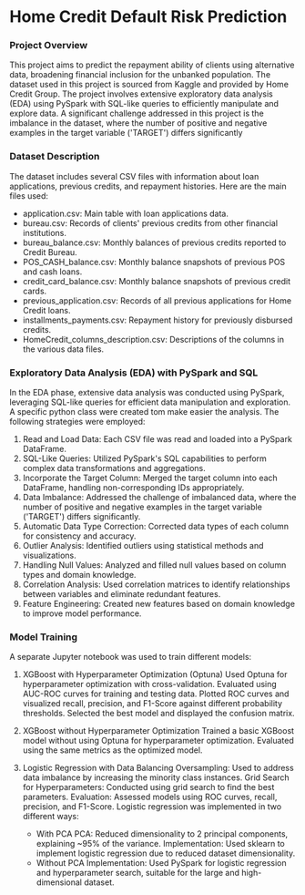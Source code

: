# Home Credit Default Risk Prediction

### Project Overview
This project aims to predict the repayment ability of clients using alternative data, broadening financial inclusion for the unbanked population. The dataset used in this project is sourced from Kaggle and provided by Home Credit Group. The project involves extensive exploratory data analysis (EDA) using PySpark with SQL-like queries to efficiently manipulate and explore data. A significant challenge addressed in this project is the imbalance in the dataset, where the number of positive and negative examples in the target variable ('TARGET') differs significantly

### Dataset Description
The dataset includes several CSV files with information about loan applications, previous credits, and repayment histories.  Here are the main files used:

* application.csv: Main table with loan applications data.
* bureau.csv: Records of clients' previous credits from other financial institutions.
* bureau_balance.csv: Monthly balances of previous credits reported to Credit Bureau.
* POS_CASH_balance.csv: Monthly balance snapshots of previous POS and cash loans.
* credit_card_balance.csv: Monthly balance snapshots of previous credit cards.
* previous_application.csv: Records of all previous applications for Home Credit loans.
* installments_payments.csv: Repayment history for previously disbursed credits.
* HomeCredit_columns_description.csv: Descriptions of the columns in the various data files.

### Exploratory Data Analysis (EDA) with PySpark and SQL

In the EDA phase, extensive data analysis was conducted using PySpark, leveraging SQL-like queries for efficient data manipulation and exploration. A specific python class were created tom make easier the analysis. The following strategies were employed:

1. Read and Load Data: Each CSV file was read and loaded into a PySpark DataFrame.
2. SQL-Like Queries: Utilized PySpark's SQL capabilities to perform complex data transformations and aggregations.
3. Incorporate the Target Column: Merged the target column into each DataFrame, handling non-corresponding IDs appropriately.
4. Data Imbalance: Addressed the challenge of imbalanced data, where the number of positive and negative examples in the target variable ('TARGET') differs significantly.
5. Automatic Data Type Correction: Corrected data types of each column for consistency and accuracy.
6. Outlier Analysis: Identified outliers using statistical methods and visualizations.
7. Handling Null Values: Analyzed and filled null values based on column types and domain knowledge.
8. Correlation Analysis: Used correlation matrices to identify relationships between variables and eliminate redundant features.
9. Feature Engineering: Created new features based on domain knowledge to improve model performance.

### Model Training
A separate Jupyter notebook was used to train different models:

1. XGBoost with Hyperparameter Optimization (Optuna)
Used Optuna for hyperparameter optimization with cross-validation.
Evaluated using AUC-ROC curves for training and testing data.
Plotted ROC curves and visualized recall, precision, and F1-Score against different probability thresholds.
Selected the best model and displayed the confusion matrix.
2. XGBoost without Hyperparameter Optimization
Trained a basic XGBoost model without using Optuna for hyperparameter optimization.
Evaluated using the same metrics as the optimized model.
3. Logistic Regression with Data Balancing
Oversampling: Used to address data imbalance by increasing the minority class instances.
Grid Search for Hyperparameters: Conducted using grid search to find the best parameters.
Evaluation: Assessed models using ROC curves, recall, precision, and F1-Score.
Logistic regression was implemented in two different ways:

    *  With PCA
PCA: Reduced dimensionality to 2 principal components, explaining ~95% of the variance.
Implementation: Used sklearn to implement logistic regression due to reduced dataset dimensionality.
    *  Without PCA
Implementation: Used PySpark for logistic regression and hyperparameter search, suitable for the large and high-dimensional dataset.
